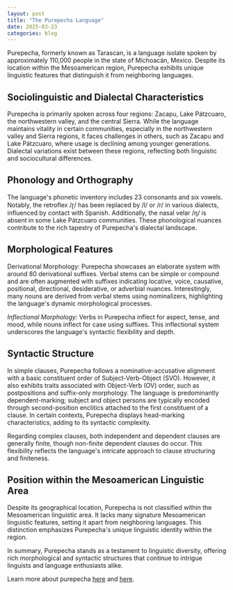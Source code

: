 ```yaml
---
layout: post
title: "The Purepecha Language"
date: 2025-03-23
categories: blog
---
```


Purepecha, formerly known as Tarascan, is a language isolate spoken by approximately 110,000 people in the state of Michoacán, Mexico. Despite its location within the Mesoamerican region, Purepecha exhibits unique linguistic features that distinguish it from neighboring languages.​

## Sociolinguistic and Dialectal Characteristics

Purepecha is primarily spoken across four regions: Zacapu, Lake Pátzcuaro, the northwestern valley, and the central Sierra. While the language maintains vitality in certain communities, especially in the northwestern valley and Sierra regions, it faces challenges in others, such as Zacapu and Lake Pátzcuaro, where usage is declining among younger generations. Dialectal variations exist between these regions, reflecting both linguistic and sociocultural differences.​


## Phonology and Orthography

The language's phonetic inventory includes 23 consonants and six vowels. Notably, the retroflex /ɽ/ has been replaced by /l/ or /r/ in various dialects, influenced by contact with Spanish. Additionally, the nasal velar /ŋ/ is absent in some Lake Pátzcuaro communities. These phonological nuances contribute to the rich tapestry of Purepecha's dialectal landscape.​


## Morphological Features

Derivational Morphology: Purepecha showcases an elaborate system with around 80 derivational suffixes. Verbal stems can be simple or compound and are often augmented with suffixes indicating locative, voice, causative, positional, directional, desiderative, or adverbial nuances. Interestingly, many nouns are derived from verbal stems using nominalizers, highlighting the language's dynamic morphological processes.​


_Inflectional Morphology:_ Verbs in Purepecha inflect for aspect, tense, and mood, while nouns inflect for case using suffixes. This inflectional system underscores the language's syntactic flexibility and depth.​


## Syntactic Structure

In simple clauses, Purepecha follows a nominative-accusative alignment with a basic constituent order of Subject-Verb-Object (SVO). However, it also exhibits traits associated with Object-Verb (OV) order, such as postpositions and suffix-only morphology. The language is predominantly dependent-marking; subject and object persons are typically encoded through second-position enclitics attached to the first constituent of a clause. In certain contexts, Purepecha displays head-marking characteristics, adding to its syntactic complexity.​


Regarding complex clauses, both independent and dependent clauses are generally finite, though non-finite dependent clauses do occur. This flexibility reflects the language's intricate approach to clause structuring and finiteness.​


## Position within the Mesoamerican Linguistic Area

Despite its geographical location, Purepecha is not classified within the Mesoamerican linguistic area. It lacks many signature Mesoamerican linguistic features, setting it apart from neighboring languages. This distinction emphasizes Purepecha's unique linguistic identity within the region.​


In summary, Purepecha stands as a testament to linguistic diversity, offering rich morphological and syntactic structures that continue to intrigue linguists and language enthusiasts alike.​

Learn more about purepecha [here](https://shs.hal.science/halshs-03880946/document) and [here](https://purhepecherka.tripod.com/id9.html).